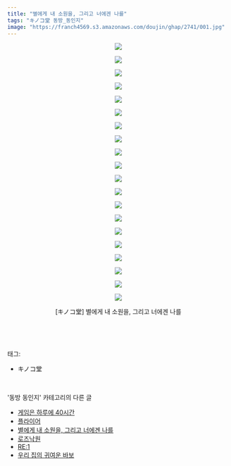 ```yaml
---
title: "별에게 내 소원을, 그리고 너에겐 나를"
tags: "キノコ堂 동방_동인지"
image: "https://franch4569.s3.amazonaws.com/doujin/ghap/2741/001.jpg"
---
```

<div class="article">
<p style="text-align: center; clear: none; float: none;"><img src="{{ site.imgserver2 }}/ghap/2741/001.jpg"/></p>
<p style="text-align: center; clear: none; float: none;"><img src="{{ site.imgserver2 }}/ghap/2741/002.jpg"/></p>
<p style="text-align: center; clear: none; float: none;"><img src="{{ site.imgserver2 }}/ghap/2741/003.jpg"/></p>
<p style="text-align: center; clear: none; float: none;"><img src="{{ site.imgserver2 }}/ghap/2741/004.jpg"/></p>
<p style="text-align: center; clear: none; float: none;"><img src="{{ site.imgserver2 }}/ghap/2741/005.jpg"/></p>
<p style="text-align: center; clear: none; float: none;"><img src="{{ site.imgserver2 }}/ghap/2741/006.jpg"/></p>
<p style="text-align: center; clear: none; float: none;"><img src="{{ site.imgserver2 }}/ghap/2741/007.jpg"/></p>
<p style="text-align: center; clear: none; float: none;"><img src="{{ site.imgserver2 }}/ghap/2741/008.jpg"/></p>
<p style="text-align: center; clear: none; float: none;"><img src="{{ site.imgserver2 }}/ghap/2741/009.jpg"/></p>
<p style="text-align: center; clear: none; float: none;"><img src="{{ site.imgserver2 }}/ghap/2741/010.jpg"/></p>
<p style="text-align: center; clear: none; float: none;"><img src="{{ site.imgserver2 }}/ghap/2741/011.jpg"/></p>
<p style="text-align: center; clear: none; float: none;"><img src="{{ site.imgserver2 }}/ghap/2741/012.jpg"/></p>
<p style="text-align: center; clear: none; float: none;"><img src="{{ site.imgserver2 }}/ghap/2741/013.jpg"/></p>
<p style="text-align: center; clear: none; float: none;"><img src="{{ site.imgserver2 }}/ghap/2741/014.jpg"/></p>
<p style="text-align: center; clear: none; float: none;"><img src="{{ site.imgserver2 }}/ghap/2741/015.jpg"/></p>
<p style="text-align: center; clear: none; float: none;"><img src="{{ site.imgserver2 }}/ghap/2741/016.jpg"/></p>
<p style="text-align: center; clear: none; float: none;"><img src="{{ site.imgserver2 }}/ghap/2741/017.jpg"/></p>
<p style="text-align: center; clear: none; float: none;"><img src="{{ site.imgserver2 }}/ghap/2741/018.jpg"/></p>
<p style="text-align: center; clear: none; float: none;"><img src="{{ site.imgserver2 }}/ghap/2741/019.jpg"/></p>
<p style="text-align: center; clear: none; float: none;"><img src="{{ site.imgserver2 }}/ghap/2741/020.jpg"/></p>
<p style="text-align: center; clear: none; float: none;">[キノコ堂] 별에게 내 소원을, 그리고 너에겐 나를</p>
<p><br/></p>
</div><br/>
<div class="tagTrail">
<p>태그: </p>
<ul>
<li>キノコ堂</li>
</ul>
</div><br/>
<div class="another">
<p>'동방 동인지' 카테고리의 다른 글</p>
<ul>
<li><a href="/ghap_2743">게임은 하루에 40시간</a></li>
<li><a href="/ghap_2742">플라이어</a></li>
<li><a href="/ghap_2741">별에게 내 소원을, 그리고 너에겐 나를</a></li>
<li><a href="/ghap_2740">로즈낙원</a></li>
<li><a href="/ghap_2739">RE:1</a></li>
<li><a href="/ghap_2738">우리 집의 귀여운 바보</a></li>
</ul>
</div><br/>
<div class="cb_module cb_fluid">
<div class="cb_wrt cb_profile">
</div><!-- commentList close -->
</div><br/>
